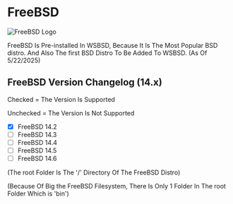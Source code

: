 # FreeBSD

![FreeBSD Logo](https://upload.wikimedia.org/wikipedia/en/d/df/Freebsd_logo.svg)

FreeBSD Is Pre-installed In WSBSD, Because It Is The Most Popular BSD distro. And Also The first BSD Distro To Be Added To WSBSD. (As Of 5/22/2025)

## FreeBSD Version Changelog (14.x)

Checked = The Version Is Supported

Unchecked = The Version Is Not Supported

- [x] FreeBSD 14.2
- [ ] FreeBSD 14.3
- [ ] FreeBSD 14.4
- [ ] FreeBSD 14.5
- [ ] FreeBSD 14.6

(The root Folder Is The '/' Directory Of The FreeBSD Distro)

(Because Of Big the FreeBSD Filesystem, There Is Only 1 Folder In The root Folder Which is 'bin')
